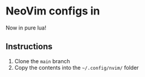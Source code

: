 # NeoVim configs in
Now in pure lua!

## Instructions
1. Clone the `main` branch
2. Copy the contents into the `~/.config/nvim/` folder
